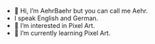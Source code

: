 - 👋 Hi, I’m AehrBaehr but you can call me Aehr.
- I speak English and German.
- 👀 I’m interested in Pixel Art.
- 🌱 I’m currently learning Pixel Art.
